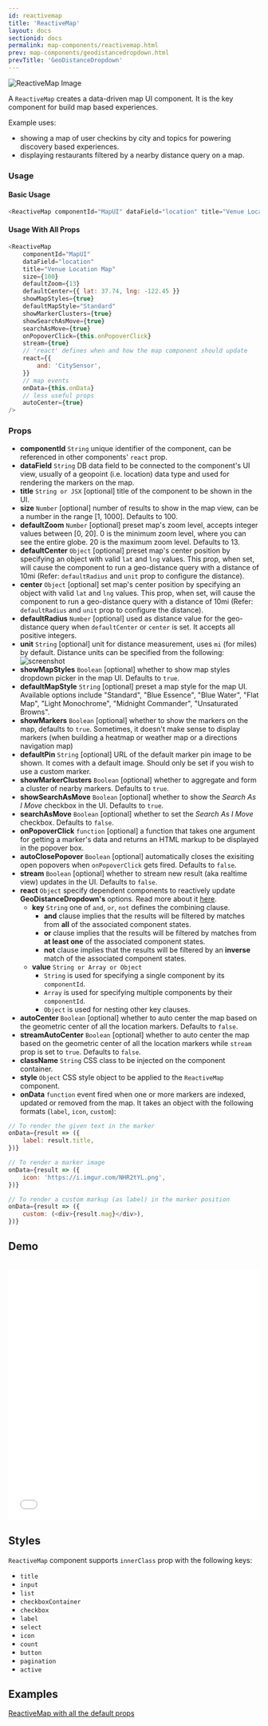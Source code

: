 ```yaml
---
id: reactivemap
title: 'ReactiveMap'
layout: docs
sectionid: docs
permalink: map-components/reactivemap.html
prev: map-components/geodistancedropdown.html
prevTitle: 'GeoDistanceDropdown'
---
```


![ReactiveMap Image](https://i.imgur.com/Q87ks8I.png)

A `ReactiveMap` creates a data-driven map UI component. It is the key component for build map based experiences.

Example uses:

-   showing a map of user checkins by city and topics for powering discovery based experiences.
-   displaying restaurants filtered by a nearby distance query on a map.

### Usage

#### Basic Usage

```js
<ReactiveMap componentId="MapUI" dataField="location" title="Venue Location Map" />
```

#### Usage With All Props

```js
<ReactiveMap
	componentId="MapUI"
	dataField="location"
	title="Venue Location Map"
	size={100}
	defaultZoom={13}
	defaultCenter={{ lat: 37.74, lng: -122.45 }}
	showMapStyles={true}
	defaultMapStyle="Standard"
	showMarkerClusters={true}
	showSearchAsMove={true}
	searchAsMove={true}
	onPopoverClick={this.onPopoverClick}
	stream={true}
	// 'react' defines when and how the map component should update
	react={{
		and: 'CitySensor',
	}}
	// map events
	onData={this.onData}
	// less useful props
	autoCenter={true}
/>
```

### Props

-   **componentId** `String`
    unique identifier of the component, can be referenced in other components' `react` prop.
-   **dataField** `String`
    DB data field to be connected to the component's UI view, usually of a geopoint (i.e. location) data type and used for rendering the markers on the map.
-   **title** `String or JSX` [optional]
    title of the component to be shown in the UI.
-   **size** `Number` [optional]
    number of results to show in the map view, can be a number in the range [1, 1000]. Defaults to 100.
-   **defaultZoom** `Number` [optional]
    preset map's zoom level, accepts integer values between [0, 20]. 0 is the minimum zoom level, where you can see the entire globe. 20 is the maximum zoom level. Defaults to 13.
-   **defaultCenter** `Object` [optional]
    preset map's center position by specifying an object with valid `lat` and `lng` values. This prop, when set, will cause the component to run a geo-distance query with a distance of 10mi (Refer: `defaultRadius` and `unit` prop to configure the distance).
-   **center** `Object` [optional]
    set map's center position by specifying an object with valid `lat` and `lng` values. This prop, when set, will cause the component to run a geo-distance query with a distance of 10mi (Refer: `defaultRadius` and `unit` prop to configure the distance).
-   **defaultRadius** `Number` [optional]
    used as distance value for the geo-distance query when `defaultCenter` or `center` is set. It accepts all positive integers.
-   **unit** `String` [optional]
    unit for distance measurement, uses `mi` (for miles) by default. Distance units can be specified from the following:
    ![screenshot](https://i.imgur.com/STbeagk.png)
-   **showMapStyles** `Boolean` [optional]
    whether to show map styles dropdown picker in the map UI. Defaults to `true`.
-   **defaultMapStyle** `String` [optional]
    preset a map style for the map UI. Available options include "Standard", "Blue Essence", "Blue Water", "Flat Map", "Light Monochrome", "Midnight Commander", "Unsaturated Browns".
-   **showMarkers** `Boolean` [optional]
    whether to show the markers on the map, defaults to `true`. Sometimes, it doesn't make sense to display markers (when building a heatmap or weather map or a directions navigation map)
-   **defaultPin** `String` [optional]
    URL of the default marker pin image to be shown. It comes with a default image. Should only be set if you wish to use a custom marker.
-   **showMarkerClusters** `Boolean` [optional]
    whether to aggregate and form a cluster of nearby markers. Defaults to `true`.
-   **showSearchAsMove** `Boolean` [optional]
    whether to show the _Search As I Move_ checkbox in the UI. Defaults to `true`.
-   **searchAsMove** `Boolean` [optional]
    whether to set the _Search As I Move_ checkbox. Defaults to `false`.
-   **onPopoverClick** `function` [optional]
    a function that takes one argument for getting a marker's data and returns an HTML markup to be displayed in the popover box.
-   **autoClosePopover** `Boolean` [optional]
    automatically closes the exisiting open popovers when `onPopoverClick` gets fired. Defaults to `false`.
-   **stream** `Boolean` [optional]
    whether to stream new result (aka realtime view) updates in the UI. Defaults to `false`.
-   **react** `Object`
    specify dependent components to reactively update **GeoDistanceDropdown's** options. Read more about it [here](/advanced/react.html).
    -   **key** `String`
        one of `and`, `or`, `not` defines the combining clause.
        -   **and** clause implies that the results will be filtered by matches from **all** of the associated component states.
        -   **or** clause implies that the results will be filtered by matches from **at least one** of the associated component states.
        -   **not** clause implies that the results will be filtered by an **inverse** match of the associated component states.
    -   **value** `String or Array or Object`
        -   `String` is used for specifying a single component by its `componentId`.
        -   `Array` is used for specifying multiple components by their `componentId`.
        -   `Object` is used for nesting other key clauses.
-   **autoCenter** `Boolean` [optional]
    whether to auto center the map based on the geometric center of all the location markers. Defaults to `false`.
-   **streamAutoCenter** `Boolean` [optional]
    whether to auto center the map based on the geometric center of all the location markers while `stream` prop is set to `true`. Defaults to `false`.
    <!-- - **autoMarkerPosition** `Boolean` [optional]
        whether to set the rotation angle of the marker image based on the delta changes in its location, useful when displaying realtime traffic data. Defaults to `false`. -->
-   **className** `String`
    CSS class to be injected on the component container.
-   **style** `Object`
    CSS style object to be applied to the `ReactiveMap` component.
-   **onData** `function`
    event fired when one or more markers are indexed, updated or removed from the map. It takes an object with the following formats (`label`, `icon`, `custom`):

```js
// To render the given text in the marker
onData={result => ({
    label: result.title,
})}

// To render a marker image
onData={result => ({
    icon: 'https://i.imgur.com/NHR2tYL.png',
})}

// To render a custom markup (as label) in the marker position
onData={result => ({
    custom: (<div>{result.mag}</div>),
})}
```

## Demo

<br />

<iframe height='500' scrolling='no' title='ReactiveMap Example' src='//codepen.io/dhruvdutt/embed/KRwmvz/?height=500&theme-id=light&embed-version=2' frameborder='no' allowtransparency='true' allowfullscreen='true' style='width: 100%;'>See the Pen <a href='https://codepen.io/dhruvdutt/pen/KRwmvz/'>ReactiveMap Example</a> by Dhruvdutt Jadhav (<a href='https://codepen.io/dhruvdutt'>@dhruvdutt</a>) on <a href='https://codepen.io'>CodePen</a>.
</iframe>

## Styles

`ReactiveMap` component supports `innerClass` prop with the following keys:

-   `title`
-   `input`
-   `list`
-   `checkboxContainer`
-   `checkbox`
-   `label`
-   `select`
-   `icon`
-   `count`
-   `button`
-   `pagination`
-   `active`

## Examples

<a href="https://opensource.appbase.io/playground/?selectedKind=Map%20Components%2FReactiveMap&selectedStory=Basic&full=0&addons=1&stories=1&panelRight=0&addonPanel=storybooks%2Fstorybook-addon-knobs" target="_blank">ReactiveMap with all the default props</a>
